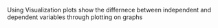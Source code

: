 Using Visualization plots show the differnece between independent and dependent variables through plotting on graphs
